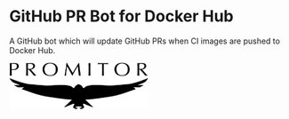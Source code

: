 # GitHub PR Bot for Docker Hub
A GitHub bot which will update GitHub PRs when CI images are pushed to Docker Hub.

<img src="https://github.com/tomkerkhove/promitor/raw/master/docs/media/logos/promitor.png" width="250" alt="logo" />

